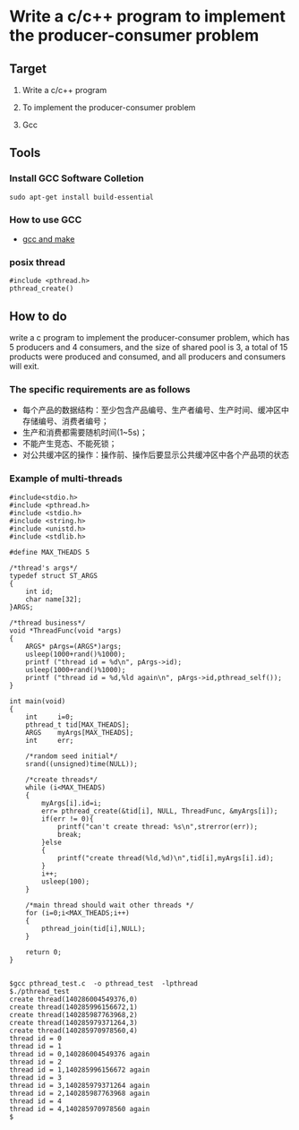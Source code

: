 # Write a c/c++ program to implement the producer-consumer problem

## Target
1. Write a c/c++ program

2. To implement the producer-consumer problem

3. Gcc

## Tools

### Install GCC Software Colletion
```
sudo apt-get install build-essential
```
### How to use GCC
* [gcc and make](https://www3.ntu.edu.sg/home/ehchua/programming/cpp/gcc_make.html)

### posix thread
```
#include <pthread.h>
pthread_create()
```

## How to do

write a c program to implement the producer-consumer problem, which has 5 producers and 4 consumers, and the size of shared pool is 3, a total of 15 products were produced and consumed, and all producers and consumers will exit. 
### The specific requirements are as follows

* 每个产品的数据结构：至少包含产品编号、生产者编号、生产时间、缓冲区中存储编号、消费者编号；
* 生产和消费都需要随机时间(1~5s)；
* 不能产生竞态、不能死锁；
* 对公共缓冲区的操作：操作前、操作后要显示公共缓冲区中各个产品项的状态


### Example of multi-threads

```
#include<stdio.h>
#include <pthread.h>
#include <stdio.h>
#include <string.h>
#include <unistd.h>
#include <stdlib.h>

#define MAX_THEADS 5

/*thread's args*/
typedef struct ST_ARGS
{
    int id;
    char name[32];
}ARGS;

/*thread business*/
void *ThreadFunc(void *args)
{
    ARGS* pArgs=(ARGS*)args;
    usleep(1000+rand()%1000);
    printf ("thread id = %d\n", pArgs->id);
    usleep(1000+rand()%1000);
    printf ("thread id = %d,%ld again\n", pArgs->id,pthread_self());
}

int main(void)
{
    int     i=0;
    pthread_t tid[MAX_THEADS];
    ARGS    myArgs[MAX_THEADS];
    int     err;

    /*random seed initial*/
    srand((unsigned)time(NULL));

    /*create threads*/
    while (i<MAX_THEADS)
    {
        myArgs[i].id=i;
        err= pthread_create(&tid[i], NULL, ThreadFunc, &myArgs[i]);
        if(err != 0){
            printf("can't create thread: %s\n",strerror(err));
            break;
        }else
        {
            printf("create thread(%ld,%d)\n",tid[i],myArgs[i].id);
        }
        i++; 
        usleep(100);
    }

    /*main thread should wait other threads */
    for (i=0;i<MAX_THEADS;i++)
    {
        pthread_join(tid[i],NULL);
    }

    return 0;
}


```

```
$gcc pthread_test.c  -o pthread_test  -lpthread
$./pthread_test
create thread(140286004549376,0)
create thread(140285996156672,1)
create thread(140285987763968,2)
create thread(140285979371264,3)
create thread(140285970978560,4)
thread id = 0
thread id = 1
thread id = 0,140286004549376 again
thread id = 2
thread id = 1,140285996156672 again
thread id = 3
thread id = 3,140285979371264 again
thread id = 2,140285987763968 again
thread id = 4
thread id = 4,140285970978560 again
$
```


